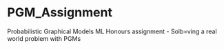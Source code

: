 # PGM_Assignment
Probabilistic Graphical Models ML Honours assignment - Solb=ving a real world problem with PGMs
